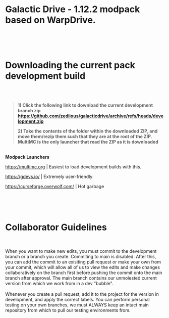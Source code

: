 # Galactic Drive - 1.12.2 modpack based on WarpDrive.

<br />
<br />
<br />

# Downloading the current pack development build

<br />
<br />

> **1) Click the following link to download the current development branch zip https://github.com/zediious/galacticdrive/archive/refs/heads/development.zip**
> 
> **2) Take the contents of the folder within the downloaded ZIP, and move
> them/rezip them such that they are at the root of the ZIP. MultiMC is
> the only launcher that read the ZIP as it is downloaded**

<br />**Modpack Launchers**

https://multimc.org | Easiest to load development builds with this.

https://gdevs.io/ | Extremely user-friendly

https://curseforge.overwolf.com/ | Hot garbage

<br />
<br />
<br />

# Collaborator Guidelines
<br />

When you want to make new edits, you must commit to the development branch or a branch you create. Commiting to main is disabled. After this, you can add the commit to an exisiting pull request or make your own from your commit, which will allow all of us to view the edits and make changes collaboratively on the branch first before pushing the commit onto the main branch after approval. The main branch contains our unmolested current version from which we work from in a dev "bubble".
<br /><br />
Whenever you create a pull request, add it to the project for the version in development, and apply the correct labels. You can perform personal testing on your own branches, we must ALWAYS keep an intact main repository from which to pull our testing environments from.
